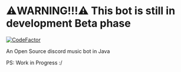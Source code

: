 # ⚠️WARNING!!!⚠️ This bot is still in development **Beta** phase

[![CodeFactor](https://www.codefactor.io/repository/github/nebalus/melody/badge)](https://www.codefactor.io/repository/github/nebalus/melody)

An Open Source discord music bot in Java

PS: Work in Progress :/ 
